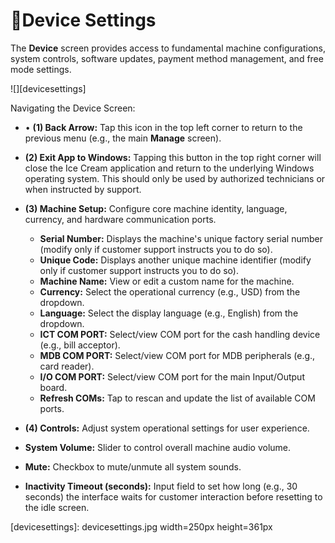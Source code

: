 # Device Settings

The **Device** screen provides access to fundamental machine configurations, system controls, software updates, payment method management, and free mode settings.

![][devicesettings]

Navigating the Device Screen:

* •	 **(1) Back Arrow:** Tap this icon in the top left corner to return to the previous menu (e.g., the main **Manage** screen).

* **(2) Exit App to Windows:** Tapping this button in the top right corner will close the Ice Cream application and return to the underlying Windows operating system. This should only be used by authorized technicians or when instructed by support.

* **(3) Machine Setup:** Configure core machine identity, language, currency, and hardware communication ports.
    * **Serial Number:** Displays the machine's unique factory serial number (modify only if customer support instructs you to do so).
    * **Unique Code:** Displays another unique machine identifier (modify only if customer support instructs you to do so).
    * **Machine Name:** View or edit a custom name for the machine.
    * **Currency:** Select the operational currency (e.g., USD) from the dropdown.
    * **Language:** Select the display language (e.g., English) from the dropdown.
    * **ICT COM PORT:** Select/view COM port for the cash handling device (e.g., bill acceptor).
    * **MDB COM PORT:** Select/view COM port for MDB peripherals (e.g., card reader).
    * **I/O COM PORT:** Select/view COM port for the main Input/Output board.
    * **Refresh COMs:** Tap to rescan and update the list of available COM ports.

* **(4) Controls:** Adjust system operational settings for user experience.
* **System Volume:** Slider to control overall machine audio volume.
* **Mute:** Checkbox to mute/unmute all system sounds.
* **Inactivity Timeout (seconds):** Input field to set how long (e.g., 30 seconds) the interface waits for customer interaction before resetting to the idle screen.

[devicesettings]: devicesettings.jpg width=250px height=361px